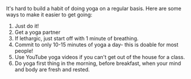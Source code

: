 It's hard to build a habit of doing yoga on a regular basis. Here are some ways
to make it easier to get going:

1. Just do it!
2. Get a yoga partner
3. If lethargic, just start off with 1 minute of breathing.
4. Commit to only 10-15 minutes of yoga a day- this is doable for most people!
5. Use YouTube yoga videos if you can't get out of the house for a class.
6. Do yoga first thing in the morning, before breakfast, when your mind and body are fresh and rested.
